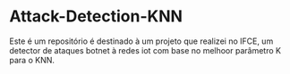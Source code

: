 # Attack-Detection-KNN
Este é um repositório é destinado à um projeto que realizei no IFCE, um detector de ataques botnet à redes iot com base no melhoor parâmetro K para o KNN.
